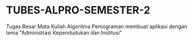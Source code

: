 # TUBES-ALPRO-SEMESTER-2
Tugas Besar Mata Kuliah Algoritma Pemograman membuat aplikasi dengan tema "Administrasi Kependudukan dan Institusi"
